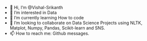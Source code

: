 - 👋 Hi, I’m @Vishal-Srikanth
- 👀 I’m interested in Data 
- 🌱 I’m currently learning How to code
- 💞️ I’m looking to collaborate on Data Science Projects using NLTK, Matplot, Numpy, Pandas, Scikit-learn and SNS. 
- 📫 How to reach me: Github messages.

<!---
Vishal-Srikanth/Vishal-Srikanth is a ✨ special ✨ repository because its `README.md` (this file) appears on your GitHub profile.
You can click the Preview link to take a look at your changes.
--->
